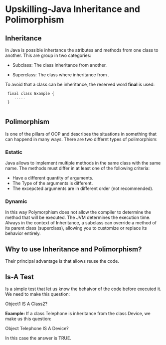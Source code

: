 # Upskilling-Java Inheritance and Polimorphism

## Inheritance

In Java is possible inhertance the atributes and methods from one class to another. This are group in two categories:

- Subclass: The class inheritance from another.

- Superclass: The class where inheritance from .

To avoid that a class can be inheritance, the reserved word **final** is used:

```
 final class Example {
    .....
 }  
 
```

## Polimorphism

Is one of the pillars of OOP and describes the situations in something that can happend in many ways.
There are two differnt types of polimorphism:

### Estatic 
Java allows to implement multiple methods in the same class with the same name. The methods must differ in at least one of the following criteria:

- Have a different quantity of arguments.
- The Type of the arguments is different.
- The excepcted arguments are in different order (not recommended).

### Dynamic
In this way Polymorphism does not allow the compiler to determine the method that will be executed. The JVM determines the execution time.
Always in the context of Inheritance, a subclass can override a method of its parent class (superclass), allowing you to customize or replace its behavior entirely.


## Why to use Inheritance and Polimorphism?

Their principal advantage is that allows reuse the code.

## Is-A Test

Is a simple test that let us know the behaivor of the code before executed it.
We need to make this question:

Object1 IS A Class2?

**Example:**
If a class Telephone is inheritance from the class Device, we make us this question:

Object Telephone IS A Device?

In this case the answer is TRUE.
